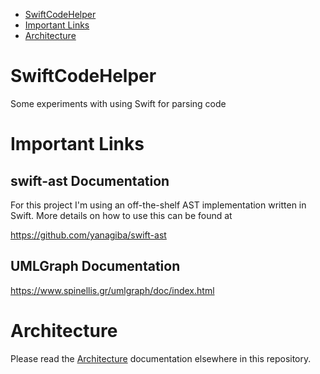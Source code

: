 - [SwiftCodeHelper](#swiftcodehelper)
- [Important Links](#important-links)
- [Architecture](#architecture)

# SwiftCodeHelper

Some experiments with using Swift for parsing code

# Important Links

## swift-ast Documentation
For this project I'm using an off-the-shelf AST implementation written in Swift.  More details on how to use this can be found at

https://github.com/yanagiba/swift-ast

## UMLGraph Documentation

https://www.spinellis.gr/umlgraph/doc/index.html

# Architecture
Please read the [Architecture](Docs/Architecture.md) documentation elsewhere in this repository.
